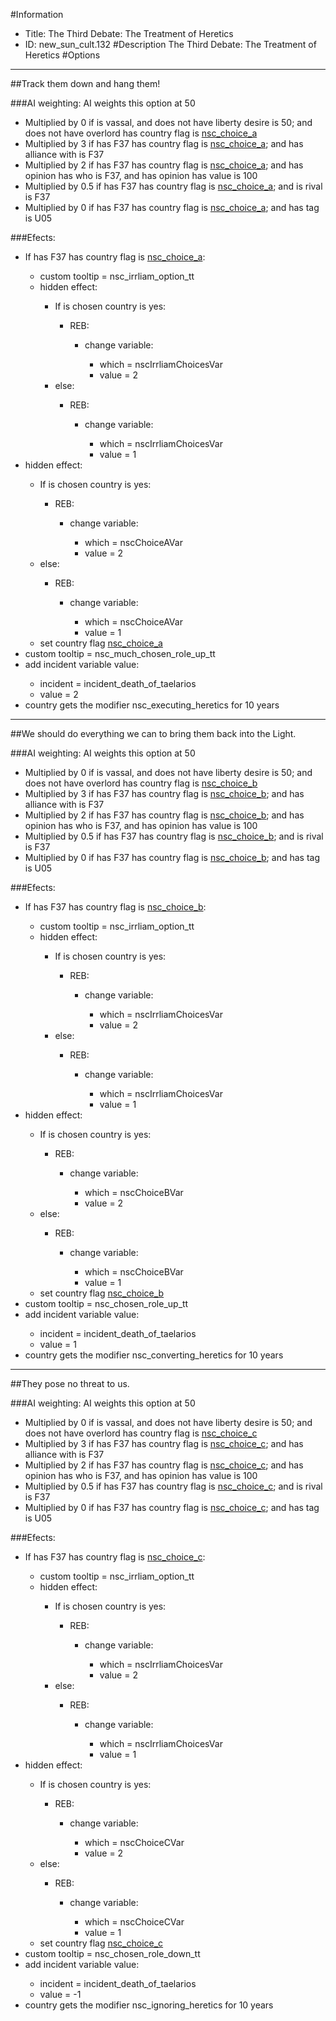#Information
 - Title: The Third Debate: The Treatment of Heretics
 - ID: new_sun_cult.132
#Description
The Third Debate: The Treatment of Heretics
#Options

___
##Track them down and hang them!

###AI weighting:
AI weights this option at 50
 - Multiplied by 0 if is vassal, and does not have liberty desire is 50; and does not have overlord has country flag is [nsc_choice_a](../flags/nsc_choice_a.md)
 - Multiplied by 3 if has F37 has country flag is [nsc_choice_a](../flags/nsc_choice_a.md); and  has alliance with is F37
 - Multiplied by 2 if has F37 has country flag is [nsc_choice_a](../flags/nsc_choice_a.md); and  has opinion has who is F37, and has opinion has value is 100
 - Multiplied by 0.5 if has F37 has country flag is [nsc_choice_a](../flags/nsc_choice_a.md); and  is rival is F37
 - Multiplied by 0 if has F37 has country flag is [nsc_choice_a](../flags/nsc_choice_a.md); and  has tag is U05


###Efects:<ul><li>If has F37 has country flag is [nsc_choice_a](../flags/nsc_choice_a.md):</li><ul><li>custom tooltip = nsc_irrliam_option_tt</li><li>hidden effect:</li><ul><li>If is chosen country is yes:</li><ul><li>REB:</li><ul><li>change variable:</li><ul><li>which = nscIrrliamChoicesVar</li><li>value = 2</li></ul></ul></ul><li>else:</li><ul><li>REB:</li><ul><li>change variable:</li><ul><li>which = nscIrrliamChoicesVar</li><li>value = 1</li></ul></ul></ul></ul></ul><li>hidden effect:</li><ul><li>If is chosen country is yes:</li><ul><li>REB:</li><ul><li>change variable:</li><ul><li>which = nscChoiceAVar</li><li>value = 2</li></ul></ul></ul><li>else:</li><ul><li>REB:</li><ul><li>change variable:</li><ul><li>which = nscChoiceAVar</li><li>value = 1</li></ul></ul></ul><li>set country flag [nsc_choice_a](../flags/nsc_choice_a.md)</li></ul><li>custom tooltip = nsc_much_chosen_role_up_tt</li><li>add incident variable value:</li><ul><li>incident = incident_death_of_taelarios</li><li>value = 2</li></ul><li>country gets the modifier nsc_executing_heretics for 10 years</li></ul>

___
##We should do everything we can to bring them back into the Light.

###AI weighting:
AI weights this option at 50
 - Multiplied by 0 if is vassal, and does not have liberty desire is 50; and does not have overlord has country flag is [nsc_choice_b](../flags/nsc_choice_b.md)
 - Multiplied by 3 if has F37 has country flag is [nsc_choice_b](../flags/nsc_choice_b.md); and  has alliance with is F37
 - Multiplied by 2 if has F37 has country flag is [nsc_choice_b](../flags/nsc_choice_b.md); and  has opinion has who is F37, and has opinion has value is 100
 - Multiplied by 0.5 if has F37 has country flag is [nsc_choice_b](../flags/nsc_choice_b.md); and  is rival is F37
 - Multiplied by 0 if has F37 has country flag is [nsc_choice_b](../flags/nsc_choice_b.md); and  has tag is U05


###Efects:<ul><li>If has F37 has country flag is [nsc_choice_b](../flags/nsc_choice_b.md):</li><ul><li>custom tooltip = nsc_irrliam_option_tt</li><li>hidden effect:</li><ul><li>If is chosen country is yes:</li><ul><li>REB:</li><ul><li>change variable:</li><ul><li>which = nscIrrliamChoicesVar</li><li>value = 2</li></ul></ul></ul><li>else:</li><ul><li>REB:</li><ul><li>change variable:</li><ul><li>which = nscIrrliamChoicesVar</li><li>value = 1</li></ul></ul></ul></ul></ul><li>hidden effect:</li><ul><li>If is chosen country is yes:</li><ul><li>REB:</li><ul><li>change variable:</li><ul><li>which = nscChoiceBVar</li><li>value = 2</li></ul></ul></ul><li>else:</li><ul><li>REB:</li><ul><li>change variable:</li><ul><li>which = nscChoiceBVar</li><li>value = 1</li></ul></ul></ul><li>set country flag [nsc_choice_b](../flags/nsc_choice_b.md)</li></ul><li>custom tooltip = nsc_chosen_role_up_tt</li><li>add incident variable value:</li><ul><li>incident = incident_death_of_taelarios</li><li>value = 1</li></ul><li>country gets the modifier nsc_converting_heretics for 10 years</li></ul>

___
##They pose no threat to us.

###AI weighting:
AI weights this option at 50
 - Multiplied by 0 if is vassal, and does not have liberty desire is 50; and does not have overlord has country flag is [nsc_choice_c](../flags/nsc_choice_c.md)
 - Multiplied by 3 if has F37 has country flag is [nsc_choice_c](../flags/nsc_choice_c.md); and  has alliance with is F37
 - Multiplied by 2 if has F37 has country flag is [nsc_choice_c](../flags/nsc_choice_c.md); and  has opinion has who is F37, and has opinion has value is 100
 - Multiplied by 0.5 if has F37 has country flag is [nsc_choice_c](../flags/nsc_choice_c.md); and  is rival is F37
 - Multiplied by 0 if has F37 has country flag is [nsc_choice_c](../flags/nsc_choice_c.md); and  has tag is U05


###Efects:<ul><li>If has F37 has country flag is [nsc_choice_c](../flags/nsc_choice_c.md):</li><ul><li>custom tooltip = nsc_irrliam_option_tt</li><li>hidden effect:</li><ul><li>If is chosen country is yes:</li><ul><li>REB:</li><ul><li>change variable:</li><ul><li>which = nscIrrliamChoicesVar</li><li>value = 2</li></ul></ul></ul><li>else:</li><ul><li>REB:</li><ul><li>change variable:</li><ul><li>which = nscIrrliamChoicesVar</li><li>value = 1</li></ul></ul></ul></ul></ul><li>hidden effect:</li><ul><li>If is chosen country is yes:</li><ul><li>REB:</li><ul><li>change variable:</li><ul><li>which = nscChoiceCVar</li><li>value = 2</li></ul></ul></ul><li>else:</li><ul><li>REB:</li><ul><li>change variable:</li><ul><li>which = nscChoiceCVar</li><li>value = 1</li></ul></ul></ul><li>set country flag [nsc_choice_c](../flags/nsc_choice_c.md)</li></ul><li>custom tooltip = nsc_chosen_role_down_tt</li><li>add incident variable value:</li><ul><li>incident = incident_death_of_taelarios</li><li>value = -1</li></ul><li>country gets the modifier nsc_ignoring_heretics for 10 years</li></ul>
